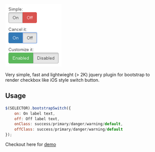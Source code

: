 ![Screenshot](screenshot.png "bootstrap-switch.js")

Very simple, fast and lightwieght (> 2K) jquery plugin for bootstrap to render checkbox like iOS style switch button.

## Usage

```javascript
$(SELECTOR).bootstrapSwitch({
	on: On label text,
	off: Off label text,
	onClass: success/primary/danger/warning/default,
	offClass: success/primary/danger/warning/default
});
```

Checkout here for [demo](http://wpic.github.io/bootsrap-validator/sample.html)